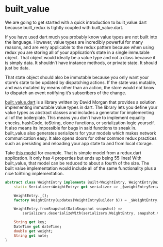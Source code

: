 # built_value

We are going to get started with a quick introduction to built_value.dart because built_redux is tightly coupled with built_value.dart.

If you have used dart much you probably know value types are not built into the language. However, value types are incredibly powerful for many reasons, and are very applicable to the redux pattern because when using redux you are storing all of your application’s state in a single immutable object. That object would ideally be a value type and not a class because it is simply data. It shouldn’t have instance methods, or private state. It should just be data.

That state object should also be immutable because you only want your store’s state to be updated by dispatching actions. If the state was mutable, and was mutated by means other than an action, the store would not know to dispatch an event notifying it’s subscribers of the change.

[built_value.dart](https://github.com/google/built_value.dart) is a library written by David Morgan that provides a solution implementing immutable value types in dart. The library lets you define your value types as abstract classes and includes a generator for implementing all of the boilerplate. This means you don’t have to implement equality checks, hashCode, toString, clone functions, or serialization logic yourself. It also means its impossible for bugs in said functions to sneak in. built_value also generates serializers for your models which makes network communication easy. It also opens doors for other common redux practices such as persisting and reloading your app state to and from local storage.

Take [this model](https://github.com/MSzalek-Mobile/weight_tracker/blob/v1.3/lib/model/weight_entry.dart) for example. That is simple model from a redux.dart application. It only has 4 properties but ends up being 55 lines! With built_value, that model can be reduced to about a fourth of the size. The built value implementation would include all of the same functionality plus a nice toString implementation.

```dart
abstract class WeightEntry implements Built<WeightEntry, WeightEntryBuilder> {
    static Serializer<WeightEntry> get serializer => _$weightEntrySerializer;

    WeightEntry._();
    factory WeightEntry(updates(WeightEntryBuilder b)) = _$WeightEntry;

    WeightEntry.fromSnapshot(DataSnapshot snapshot) =>
        serializers.deserializeWith(serializers.WeightEntry, snapshot.val());

    String get key;
    DateTime get dateTime;
    double get weight;
    String get note;
}
```
